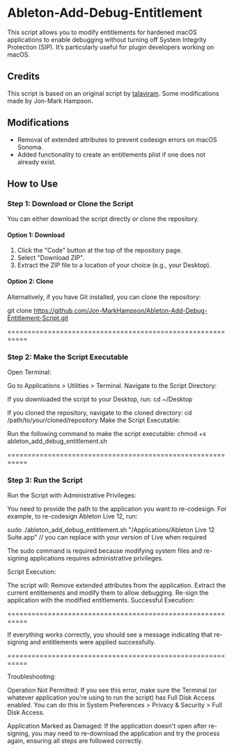 # Ableton-Add-Debug-Entitlement

This script allows you to modify entitlements for hardened macOS applications to enable debugging without turning off System Integrity Protection (SIP). It’s particularly useful for plugin developers working on macOS.

## Credits

This script is based on an original script by [talaviram](https://gist.github.com/talaviram/1f21e141a137744c89e81b58f73e23c3). Some modifications made by Jon-Mark Hampson.

## Modifications
- Removal of extended attributes to prevent codesign errors on macOS Sonoma.
- Added functionality to create an entitlements plist if one does not already exist.

## How to Use

### Step 1: Download or Clone the Script

You can either download the script directly or clone the repository.

#### Option 1: Download

1. Click the "Code" button at the top of the repository page.
2. Select "Download ZIP".
3. Extract the ZIP file to a location of your choice (e.g., your Desktop).

#### Option 2: Clone

Alternatively, if you have Git installed, you can clone the repository:

git clone https://github.com/Jon-MarkHampson/Ableton-Add-Debug-Entitlement-Script.git

===========================================================

### Step 2: Make the Script Executable
Open Terminal:

Go to Applications > Utilities > Terminal.
Navigate to the Script Directory:

If you downloaded the script to your Desktop, run:
cd ~/Desktop

If you cloned the repository, navigate to the cloned directory:
cd /path/to/your/cloned/repository
Make the Script Executable:

Run the following command to make the script executable:
chmod +x ableton_add_debug_entitlement.sh

===========================================================


### Step 3: Run the Script
Run the Script with Administrative Privileges:

You need to provide the path to the application you want to re-codesign. For example, to re-codesign Ableton Live 12, run:

sudo ./ableton_add_debug_entitlement.sh "/Applications/Ableton Live 12 Suite.app" // you can replace with your version of Live when required

The sudo command is required because modifying system files and re-signing applications requires administrative privileges.

Script Execution:

The script will:
Remove extended attributes from the application.
Extract the current entitlements and modify them to allow debugging.
Re-sign the application with the modified entitlements.
Successful Execution:

===========================================================

If everything works correctly, you should see a message indicating that re-signing and entitlements were applied successfully.

===========================================================

Troubleshooting:

Operation Not Permitted: If you see this error, make sure the Terminal (or whatever application you're using to run the script) has Full Disk Access enabled. You can do this in System Preferences > Privacy & Security > Full Disk Access.

Application Marked as Damaged: If the application doesn't open after re-signing, you may need to re-download the application and try the process again, ensuring all steps are followed correctly.

